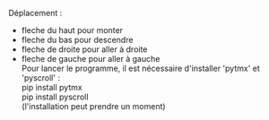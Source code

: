 Déplacement :
* fleche du haut pour monter  
* fleche du bas pour descendre  
* fleche de droite pour aller à droite  
 * fleche de gauche pour aller à gauche  
Pour lancer le programme, il est nécessaire d'installer 'pytmx' et 'pyscroll' :  
pip install pytmx  
pip install pyscroll  
(l'installation peut prendre un moment)
